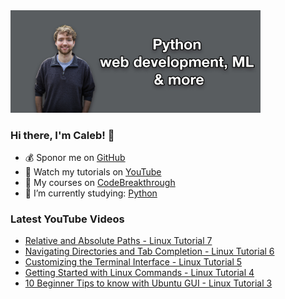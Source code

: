 <img src="github-cover-photo-my-face.jpg" width="400px" />

### Hi there, I'm Caleb! 🍛

- 💰 Sponor me on [GitHub](https://github.com/sponsors/CalebCurry)
- 🎥 Watch my tutorials on [YouTube](https://www.youtube.com/calebthevideomaker2)
- 📗 My courses on [CodeBreakthrough](https://www.codebreakthrough.com)
- 🤔 I’m currently studying: [Python](https://www.youtube.com/watch?v=s3IvdkCq2_c&t=4254s)

### Latest YouTube Videos
<!-- YOUTUBE:START -->
- [Relative and Absolute Paths - Linux Tutorial 7](https://www.youtube.com/watch?v=MYdgugJT0TQ)
- [Navigating Directories and Tab Completion - Linux Tutorial 6](https://www.youtube.com/watch?v=xP-uxSUZH7s)
- [Customizing the Terminal Interface - Linux Tutorial 5](https://www.youtube.com/watch?v=HdVy_r3knlY)
- [Getting Started with Linux Commands - Linux Tutorial 4](https://www.youtube.com/watch?v=OBgYHp3hrJQ)
- [10 Beginner Tips to know with Ubuntu GUI - Linux Tutorial 3](https://www.youtube.com/watch?v=6KTow4PqhyY)
<!-- YOUTUBE:END -->
